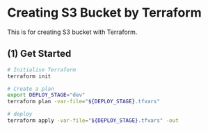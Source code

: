 # Creating S3 Bucket by Terraform

This is for creating S3 bucket with Terraform.

## (1) Get Started

```bash
# Initialise Terraform
terraform init

# Create a plan
export DEPLOY_STAGE="dev"
terraform plan -var-file="${DEPLOY_STAGE}.tfvars"

# deploy
terraform apply -var-file="${DEPLOY_STAGE}.tfvars" -out
```
